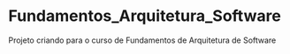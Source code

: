 # Fundamentos_Arquitetura_Software
Projeto criando para o curso de Fundamentos de Arquitetura de Software

